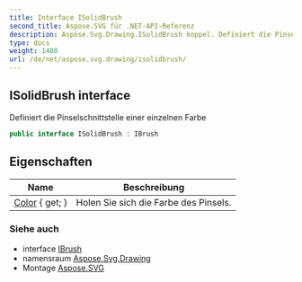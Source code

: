 ```yaml
---
title: Interface ISolidBrush
second_title: Aspose.SVG für .NET-API-Referenz
description: Aspose.Svg.Drawing.ISolidBrush koppel. Definiert die Pinselschnittstelle einer einzelnen Farbe
type: docs
weight: 1480
url: /de/net/aspose.svg.drawing/isolidbrush/
---
```

## ISolidBrush interface

Definiert die Pinselschnittstelle einer einzelnen Farbe

```csharp
public interface ISolidBrush : IBrush
```

## Eigenschaften

| Name | Beschreibung |
| --- | --- |
| [Color](../../aspose.svg.drawing/isolidbrush/color/) { get; } | Holen Sie sich die Farbe des Pinsels. |

### Siehe auch

* interface [IBrush](../ibrush/)
* namensraum [Aspose.Svg.Drawing](../../aspose.svg.drawing/)
* Montage [Aspose.SVG](../../)


